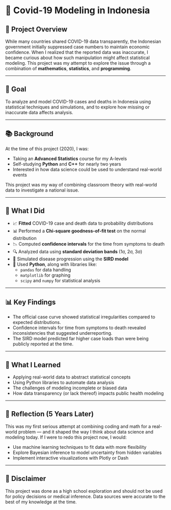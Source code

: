 # 🦠 Covid-19 Modeling in Indonesia

## 📌 Project Overview

While many countries shared COVID-19 data transparently, the Indonesian government initially suppressed case numbers to maintain economic confidence. When I realized that the reported data was inaccurate, I became curious about how such manipulation might affect statistical modeling. This project was my attempt to explore the issue through a combination of **mathematics**, **statistics**, and **programming**.

---

## 🎯 Goal

To analyze and model COVID-19 cases and deaths in Indonesia using statistical techniques and simulations, and to explore how missing or inaccurate data affects analysis.

---

## 📚 Background

At the time of this project (2020), I was:

- Taking an **Advanced Statistics** course for my A-levels  
- Self-studying **Python** and **C++** for nearly two years  
- Interested in how data science could be used to understand real-world events

This project was my way of combining classroom theory with real-world data to investigate a national issue.

---

## 🔧 What I Did

- 📈 **Fitted** COVID-19 case and death data to probability distributions
- 📊 Performed a **Chi-square goodness-of-fit test** on the normal distribution
- 📉 Computed **confidence intervals** for the time from symptoms to death
- 🔍 Analyzed data using **standard deviation bands** (1σ, 2σ, 3σ)
- 🧪 Simulated disease progression using the **SIRD model**
- 🐍 Used **Python**, along with libraries like:
  - `pandas` for data handling
  - `matplotlib` for graphing
  - `scipy` and `numpy` for statistical analysis

---


## 📊 Key Findings

- The official case curve showed statistical irregularities compared to expected distributions.
- Confidence intervals for time from symptoms to death revealed inconsistencies that suggested underreporting.
- The SIRD model predicted far higher case loads than were being publicly reported at the time.

---

## 🙋 What I Learned

- Applying real-world data to abstract statistical concepts
- Using Python libraries to automate data analysis
- The challenges of modeling incomplete or biased data
- How data transparency (or lack thereof) impacts public health modeling

---

## 🧠 Reflection (5 Years Later)

This was my first serious attempt at combining coding and math for a real-world problem — and it shaped the way I think about data science and modeling today. If I were to redo this project now, I would:

- Use machine learning techniques to fit data with more flexibility
- Explore Bayesian inference to model uncertainty from hidden variables
- Implement interactive visualizations with Plotly or Dash

---

## 📜 Disclaimer

This project was done as a high school exploration and should not be used for policy decisions or medical inference. Data sources were accurate to the best of my knowledge at the time.




